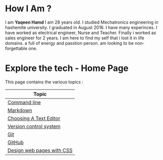 # How I Am ?

I am **Yaqeen Hamd** I am 28 years old.
I studied Mechatronics engineering in hashemite university.
I graduated in August 2016.
I have many experinces.
I have worked as electrical engineer, Nurse and Teacher.
Finally i worked as sales engineer for 2 years.
I am here to find my self that i lost it in life domains.
a full of energy and passtion person.
am looking to be non- forgettable one.

# Explore the tech - Home Page
This page contains the various topics :

Topic | 
---------|
[Command line](https://yaqeen-stak.github.io/reading-notes/Read2) |
[Markdown](https://yaqeen-stak.github.io/reading-notes/Read1) |
[Choosing A Text Editor](https://yaqeen-stak.github.io/reading-notes/Read2) |
[Version control system](https://yaqeen-stak.github.io/reading-notes/Read3) |
[Git](https://yaqeen-stak.github.io/reading-notes/Read3) |
 [GitHub](https://yaqeen-stak.github.io/reading-notes/Read3) |
[Design web pages with CSS](https://yaqeen-stak.github.io/reading-notes/Read5) |
